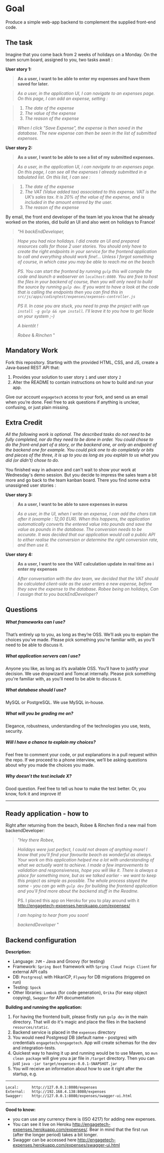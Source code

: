 Goal
====
Produce a simple web-app backend to complement the supplied front-end code.

The task
--------------


Imagine that you come back from 2 weeks of holidays on a Monday. On the team scrum board, assigned to you, two tasks await :


**User story 1:**

> **As a user, i want to be able to enter my expenses and have them saved for later.**

> _As a user, in the application UI, I can navigate to an expenses page. On this page, I can add an expense, setting :_

> 1. _The date of the expense_
> 0. _The value of the expense_
> 0. _The reason of the expense_

> _When I click "Save Expense", the expense is then saved in the database._
> _The new expense can then be seen in the list of submitted expenses._


**User story 2:**

> **As a user, I want to be able to see a list of my submitted expenses.**


> _As a user, in the application UI, i can navigate to an expenses page. On this page, I can see all the expenses I already submitted in a tabulated list.
> On this list, I can see :_

> 1. _The date of the expense_
> 0. _The VAT (Value added tax) associated to this expense. VAT is the UK’s sales tax. It is 20% of the value of the expense, and is included in the amount entered by the user._
> 0. _The reason of the expense_
>

By email, the front end developer of the team let you know that he already worked on the stories,  did build an UI and also went on holidays to France!

>_"Hi backEndDeveloper,_

>_Hope you had nice holidays.
>I did create an UI and prepared resources calls for those 2 user stories.
>You should only have to create the right endpoints in your service for the frontend application to call and everything should work fine!...
>Unless I forgot something of course, in which case you may be able to reach me on the beach_
>
>_PS. You can start the frontend by running `gulp` this will compile the code and launch a webserver on `localhost:8080`. You are free to host the files in your backend of course, then you will only need to build the source by running `gulp dev`. If you want to have a look at the code that is calling the endpoints then you can find this in `src/js/apps/codingtest/expenses/expenses-controller.js`_
>
>_PS II. In case you are stuck, you need to prep the project with `npm install -g gulp && npm install`. I'll leave it to you how to get Node on your system ;-)_
>
>_A bientôt !_
>
> _Robee_ & _Rinchen_
>"

Mandatory Work
--------------

Fork this repository. Starting with the provided HTML, CSS, and JS, create a Java-based REST API that:

1. Provides your solution to user story `1` and user story `2`
0. Alter the README to contain instructions on how to build and run your app.

Give our account `engagetech` access to your fork, and send us an email when you’re done. Feel free to ask questions if anything is unclear, confusing, or just plain missing.

Extra Credit
------------


_All the following work is optional. The described tasks do not need to be fully completed, nor do they need to be done in order.
You could chose to do the front-end part of a story, or the backend one, or only an endpoint of the backend one for example.
You could pick one to do completely or bits and pieces of the three, it is up to you as long as you explain to us what you did (or didn't) chose to do._


You finished way in advance and can't wait to show your work at Wednesday's demo session. But you decide to impress the sales team a bit more and go back to the team kanban board.
There you find some extra unassigned user stories :


**User story 3:**

> **As a user, I want to be able to save expenses in euros**

> _As a user, in the UI, when I write an expense, I can add the chars_ `EUR` _after it (example : 12,00 EUR).
> When this happens, the application automatically converts the entered value into pounds and save the value as pounds in the database.
The conversion needs to be accurate. It was decided that our application would call a public API to either realise the conversion or determine the right conversion rate, and then use it._

**User story 4:**

>**As a user, I want to see the VAT calculation update in real time as i enter my expenses**

> _After conversation with the dev team, we decided that the VAT should be calculated client-side as the user enters a new expense, before they save the expense to the database._
> _Robee being on holidays, Can I assign that to you backEndDeveloper?_


Questions
---------
##### What frameworks can I use?
That’s entirely up to you, as long as they’re OSS. We’ll ask you to explain the choices you’ve made. Please pick something you're familiar with, as you'll need to be able to discuss it.

##### What application servers can I use?
Anyone you like, as long as it’s available OSS. You’ll have to justify your decision. We use dropwizard and Tomcat internally. Please pick something you're familiar with, as you'll need to be able to discuss it.

##### What database should I use?
MySQL or PostgreSQL. We use MySQL in-house.

##### What will you be grading me on?
Elegance, robustness, understanding of the technologies you use, tests, security.

##### Will I have a chance to explain my choices?
Feel free to comment your code, or put explanations in a pull request within the repo. If we proceed to a phone interview, we’ll be asking questions about why you made the choices you made.

##### Why doesn’t the test include X?
Good question. Feel free to tell us how to make the test better. Or, you know, fork it and improve it!



--------------


Ready application - how to
--------------
Right after returning from the beach, Robee & Rinchen find a new mail from backendDeveloper:

>_"Hey there Robee,_

>_Holidays were just perfect, I could not dream of anything more! 
>I know that you'll find your favourite beach as wonderful as always.
>Your work on this application helped me a lot with understanding of what we actually want to achieve.
>I made a few improvements to validation and responsiveness, hope you will like it. 
>There is always a place for something more, but as we talked earlier - we want to keep this project as simple as possible.
>The whole process stayed the same - you can go with `gulp dev` for building the frontend application and you'll find more about the backend stuff in the Readme._
>
>PS. I placed this app on Heroku for you to play around with it http://engagetech-expenses.herokuapp.com/expenses/
>
>_I am hoping to hear from you soon!_
>
> _backendDeveloper_
>"

Backend configuration
----------
**Description:**

- Language: `JVM` - Java and Groovy (for testing) 
- Framework: `Spring Boot` framework with `Spring Cloud Feign Client` for external API calls
- DB: `Postgresql` with HikariCP, `Flyway` for DB migrations (triggered on run)
- Testing: `Spock`
- Other libraries: `Lombok` (for code generation), `Orika` (for easy object copying), `Swagger` for API documentation


**Building and running the application:**
1. For having the frontend built, please firstly run `gulp dev` in the main directory. 
That will do it's magic and place the files in the backend `resources/static`.
2. Backend service is placed in the `expenses` directory
3. You would need Postgresql DB (default name - postgres) with credentials `engagetech/engagetech`. 
    App will create schemas for the dev and integration-tests.  
4. Quickest way to having it up and running would be to use Maven, so
    `mvn clean package` will give you a jar file in `/target` directory. 
    Then you can just `java -jar target/expenses-0.0.1-SNAPSHOT.jar`
5. You will receive an information about how to use it right after the startup, e.g.

---
 	Local: 		http://127.0.0.1:8080/expenses
 	External: 	http://192.168.4.138:8080/expenses
 	Swagger: 	http://127.0.0.1:8080/expenses/swagger-ui.html
---

**Good to know:**
- you can use any currency there is (ISO 4217) for adding new expenses.
- You can see it live on Heroku http://engagetech-expenses.herokuapp.com/expenses/. Bear in mind that the first run (after the longer period) takes a bit longer.
- Swagger can be accessed here http://engagetech-expenses.herokuapp.com/expenses/swagger-ui.html
